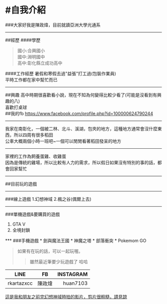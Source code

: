 #自我介紹
=========
###大家好我是陳政煒，目前就讀亞洲大學光通系
***
##經歷
####學歷
>國小:合興國小<br />
>國中:淵明國中<br />
>高中:彰化縣立成功高中<br />

####工作經歷
暑假和寒假去過"益張"打工過(包裝作業員)<br />
平時工作都在家中幫忙而已<br />
***
##興趣
高中時期很喜歡看小說，現在不知為何變得比較少看了(可能是沒看到有興趣的八)<br />
喜歡打桌球<br />
##我的fb
<https://www.facebook.com/profile.php?id=100000624790244>
***
我家在南彰化，一個被二林、北斗、溪湖，包夾的地方，這種地方通常會沒什麼東西，所以四周有很多稻田<br />
公車大概兩個小時一班吧~一個可以閒閒看著稻田發呆的地方
***
家裡的工作為飼養蛋雞、收雞蛋<br />
因為是傳統的雞場，所以比較有人力的需求，所以假日如果沒有特別的事的話，都會回家幫忙
***
##目前玩的遊戲
***
###線上遊戲
1.幻想神域
2.楓之谷(偶爾上去)
***
###單機遊戲&要購買的遊戲
<ol>
<li>GTA V </li>
<li>全境封鎖 </li>
</ol>
***
###手機遊戲
* 劍與魔法王國
* 神魔之塔
* 部落衝突
* Pokemom GO

>如果有在玩的話，可以一起玩喔。
>>雖然最近筆要少玩遊戲了   哈哈

|LINE       | FB         | INSTAGRAM  |
| ------------- |:-------------:| -----:|
| rkartazxcc    |陳政煒 | huan7103 |

[這是我和朋友之前完幻想神域時拍的影片，剪片很粗糙，請見諒](https://www.youtube.com/watch?v=z7w1OwTBl-A)
